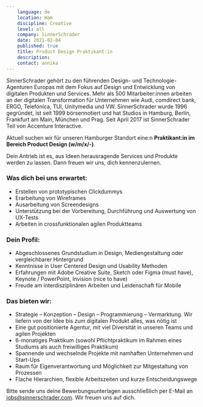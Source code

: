 ```yaml
---
    language: de
    location: Ham
    discipline: Creative
    level: all
    company: SinnerSchrader
    date: 2021-02-04
    published: true
    title: Product Design Praktikant:in
    description: 
    contact: annika
---
```


SinnerSchrader gehört zu den führenden Design- und Technologie-Agenturen Europas mit dem Fokus auf Design und Entwicklung von digitalen Produkten und Services. Mehr als 500 Mitarbeiter:innen arbeiten an der digitalen Transformation für Unternehmen wie Audi, comdirect bank, ERGO, Telefónica, TUI, Unitymedia und VW. SinnerSchrader wurde 1996 gegründet, ist seit 1999 börsennotiert und hat Studios in Hamburg, Berlin, Frankfurt am Main, München und Prag. Seit April 2017 ist SinnerSchrader Teil von Accenture Interactive.
 
Aktuell suchen wir für unseren Hamburger Standort eine:n **Praktikant:in im Bereich Product Design (w/m/x/-)**.
 
Dein Antrieb ist es, aus Ideen herausragende Services und Produkte werden zu lassen. Dann freuen wir uns, dich kennenzulernen.
 
### Was dich bei uns erwartet:

- Erstellen von prototypischen Clickdummys 
- Erarbeitung von Wireframes
- Ausarbeitung von Screendesigns
- Unterstützung bei der Vorbereitung, Durchführung und Auswertung von UX-Tests
- Arbeiten in crossfunktionalen agilen Produktteams
 
### Dein Profil:

- Abgeschlossenes Grundstudium in Design, Mediengestaltung oder vergleichbarer Hintergrund
- Kenntnisse in User Centered Design und Usability Methoden
- Erfahrungen mit Adobe Creative Suite, Sketch oder Figma (must have), Keynote / PowerPoint, Invision (nice to have)
- Freude am interdisziplinären Arbeiten und Leidenschaft für Mobile
 
### Das bieten wir:

- Strategie – Konzeption – Design – Programmierung – Vermarktung. Wir liefern von der Idee bis zum digitalen Produkt alles, was nötig ist
- Eine gut positionierte Agentur, mit viel Diversität in unseren Teams und agilen Projekten
- 6-monatiges Praktikum (sowohl Pflichtpraktikum im Rahmen eines Studiums als auch freiwilliges Praktikum)
- Spannende und wechselnde Projekte mit namhaften Unternehmen und Start-Ups
- Raum für Eigenverantwortung und Möglichkeit zur Mitgestaltung von Prozessen
- Flache Hierarchien, flexible Arbeitszeiten und kurze Entscheidungswege

Bitte sende uns deine Bewerbungsunterlagen ausschließlich per E-Mail an <jobs@sinnerschrader.com>. Wir freuen uns auf dich. 
